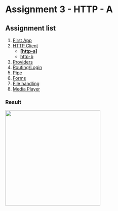 # Assignment 3 - HTTP - A

## Assignment list
1. [First App](https://github.com/joonasmkauppinen/first-ionic-app/tree/master)
2. [HTTP Client](https://github.com/joonasmkauppinen/first-ionic-app/tree/http-a)
   - **[[http-a]](https://github.com/joonasmkauppinen/first-ionic-app/tree/http-a)**
   - [http-b](https://github.com/joonasmkauppinen/first-ionic-app/tree/http-b)
3. [Providers](https://github.com/joonasmkauppinen/first-ionic-app/tree/ionic-providers)
4. [Routing/Login](https://github.com/joonasmkauppinen/first-ionic-app/tree/ionic-navigation-login)
5. [Pipe](https://github.com/joonasmkauppinen/first-ionic-app/tree/ionic-pipes-task-a)
6. [Forms](https://github.com/joonasmkauppinen/first-ionic-app/tree/ionic-forms)
7. [File handling](https://github.com/joonasmkauppinen/first-ionic-app/tree/ionic-file-upload)
8. [Media Player]()

### Result
<img src="https://user-images.githubusercontent.com/28673805/51282082-e404b200-19ec-11e9-9363-f64bf6778a11.png" width="300">
